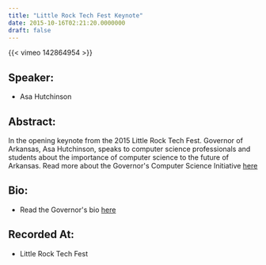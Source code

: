 ```yaml
---
title: "Little Rock Tech Fest Keynote"
date: 2015-10-16T02:21:20.0000000
draft: false
---
```


{{< vimeo 142864954 >}}

## Speaker:

 - Asa Hutchinson

## Abstract:

<p>In the opening keynote from the 2015 Little Rock Tech Fest. Governor of Arkansas, Asa Hutchinson, speaks to computer science professionals and students about the importance of computer science to the future of Arkansas. Read more about the Governor's Computer Science Initiative <a href="http://governor.arkansas.gov/promises/computer-science/">here</a></p>

## Bio:

 - <p>Read the Governor's bio <a href="http://governor.arkansas.gov/governor-hutchinson">here</a></p>

## Recorded At:

 - Little Rock Tech Fest

